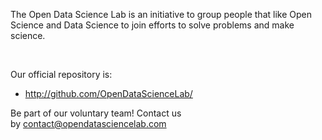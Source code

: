 <html><body><p>The Open Data Science Lab is an initiative to group people that like Open Science and Data Science to join efforts to solve problems and make science.

 

Our official repository is:
</p><ul>
 	<li><a href="http://github.com/OpenDataScienceLab/">http://github.com/OpenDataScienceLab/</a></li>
</ul>
Be part of our voluntary team! Contact us by <a href="mailto:contact@opendatasciencelab.com">contact@opendatasciencelab.com</a></body></html>